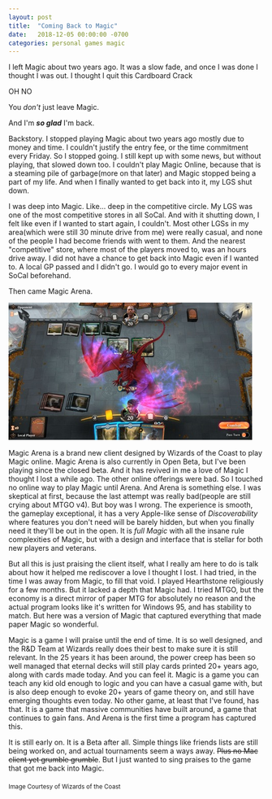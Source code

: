 ```yaml
---
layout: post
title:  "Coming Back to Magic"
date:   2018-12-05 00:00:00 -0700
categories: personal games magic
---
```


I left Magic about two years ago. It was a slow fade, and once I was done I thought I was out. I thought I quit this Cardboard Crack

OH NO

You *don't* just leave Magic.

And I'm ***so glad*** I'm back.

Backstory. I stopped playing Magic about two years ago mostly due to money and time. I couldn't justify the entry fee, or the time commitment every Friday. So I stopped going. I still kept up with some news, but without playing, that slowed down too. I couldn't play Magic Online, because that is a steaming pile of garbage(more on that later) and Magic stopped being a part of my life. And when I finally wanted to get back into it, my LGS shut down.

I was deep into Magic. Like... deep in the competitive circle. My LGS was one of the most competitive stores in all SoCal. And with it shutting down, I felt like even if I wanted to start again, I couldn't. Most other LGSs in my area(which were still 30 minute drive from me) were really casual, and none of the people I had become friends with went to them. And the nearest "competitive" store, where most of the players moved to, was an hours drive away. I did not have a chance to get back into Magic even if I wanted to. A local GP passed and I didn't go. I would go to every major event in SoCal beforehand.

Then came Magic Arena.

![MTGA_Gameplay](/images/Image3_Izzet.jpg "Magic Arena is Beautiful")

Magic Arena is a brand new client designed by Wizards of the Coast to play Magic online. Magic Arena is also currently in Open Beta, but I've been playing since the closed beta. And it has revived in me a love of Magic I thought I lost a while ago. The other online offerings were bad. So I touched no online way to play Magic until Arena. And Arena is something else. I was skeptical at first, because the last attempt was really bad(people are still crying about MTGO v4). But boy was I wrong. The experience is smooth, the gameplay exceptional, it has a very Apple-like sense of *Discoverability* where features you don't need will be barely hidden, but when you finally need it they'll be out in the open. It is *full Magic* with all the insane rule complexities of Magic, but with a design and interface that is stellar for both new players and veterans.

But all this is just praising the client itself, what I really am here to do is talk about how it helped me rediscover a love I thought I lost. I had tried, in the time I was away from Magic, to fill that void. I played Hearthstone religiously for a few months. But it lacked a depth that Magic had. I tried MTGO, but the economy is a direct mirror of paper MTG for absolutely no reason and the actual program looks like it's written for Windows 95, and has stability to match. But here was a version of Magic that captured everything that made paper Magic so wonderful.

Magic is a game I will praise until the end of time. It is so well designed, and the R&D Team at Wizards really does their best to make sure it is still relevant. In the 25 years it has been around, the power creep has been so well managed that eternal decks will still play cards printed 20+ years ago, along with cards made today. And you can feel it. Magic is a game you can teach any kid old enough to logic and you can have a casual game with, but is also deep enough to evoke 20+ years of game theory on, and still have emerging thoughts even today. No other game, at least that I've found, has that. It is a game that massive communities have built around, a game that continues to gain fans. And Arena is the first time a program has captured this.

It is still early on. It is a Beta after all. Simple things like friends lists are still being worked on, and actual tournaments seem a ways away. ~~Plus no Mac client yet grumble grumble~~. But I just wanted to sing praises to the game that got me back into Magic.

<sub>Image Courtesy of Wizards of the Coast</sub>
